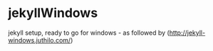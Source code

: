 # jekyllWindows
jekyll setup, ready to go for windows - as followed by (http://jekyll-windows.juthilo.com/)

